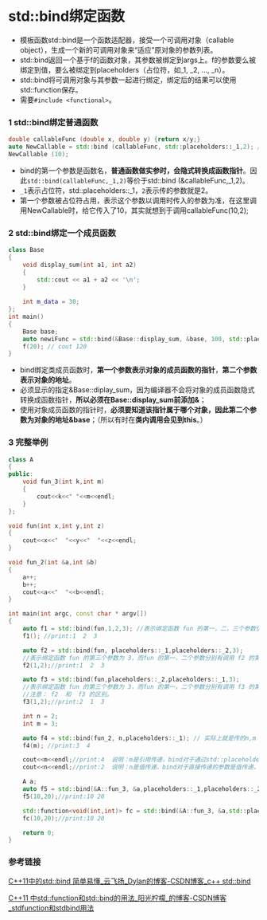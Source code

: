 # std::bind绑定函数

- 模板函数std::bind是一个函数适配器，接受一个可调用对象（callable object），生成一个新的可调用对象来“适应”原对象的参数列表。
- std::bind返回一个基于f的函数对象，其参数被绑定到args上。f的参数要么被绑定到值，要么被绑定到placeholders（占位符，如_1, _2, ..., _n）。
- std::bind将可调用对象与其参数一起进行绑定，绑定后的结果可以使用std::function保存。
- 需要`#include <functional>`。

### 1 std::bind绑定普通函数

```cpp
double callableFunc (double x, double y) {return x/y;}
auto NewCallable = std::bind (callableFunc, std::placeholders::_1,2); // std::bind
NewCallable (10);                  
```

- bind的第一个参数是函数名，**普通函数做实参时，会隐式转换成函数指针**。因此`std::bind(callableFunc,_1,2)`等价于std::bind (&callableFunc,_1,2)。
- `_1`表示占位符，std::placeholders::_1，`2`表示传的参数就是2。
- 第一个参数被占位符占用，表示这个参数以调用时传入的参数为准，在这里调用NewCallable时，给它传入了10，其实就想到于调用callableFunc(10,2);

### 2 std::bind绑定一个成员函数

```cpp
class Base
{
    void display_sum(int a1, int a2)
    {
        std::cout << a1 + a2 << '\n';
    }
 
    int m_data = 30;
};
int main() 
{
    Base base;
    auto newiFunc = std::bind(&Base::display_sum, &base, 100, std::placeholders::_1); // std::bind
    f(20); // cout 120
}
```

- bind绑定类成员函数时，**第一个参数表示对象的成员函数的指针**，**第二个参数表示对象的地址**。
- 必须显示的指定&Base::diplay_sum，因为编译器不会将对象的成员函数隐式转换成函数指针，**所以必须在Base::display_sum前添加&**；
- 使用对象成员函数的指针时，**必须要知道该指针属于哪个对象，因此第二个参数为对象的地址&base**；（所以有时在**类内调用会见到this**。）

### 3 完整举例

```cpp
class A
{
public:
    void fun_3(int k,int m)
    {
        cout<<k<<" "<<m<<endl;
    }
};

void fun(int x,int y,int z)
{
    cout<<x<<"  "<<y<<"  "<<z<<endl;
}

void fun_2(int &a,int &b)
{
    a++;
    b++;
    cout<<a<<"  "<<b<<endl;
}

int main(int argc, const char * argv[])
{
    auto f1 = std::bind(fun,1,2,3); //表示绑定函数 fun 的第一，二，三个参数值为： 1 2 3
    f1(); //print:1  2  3

    auto f2 = std::bind(fun, placeholders::_1,placeholders::_2,3);
    //表示绑定函数 fun 的第三个参数为 3，而fun 的第一，二个参数分别有调用 f2 的第一，二个参数指定
    f2(1,2);//print:1  2  3

    auto f3 = std::bind(fun,placeholders::_2,placeholders::_1,3);
    //表示绑定函数 fun 的第三个参数为 3，而fun 的第一，二个参数分别有调用 f3 的第二，一个参数指定
    //注意： f2  和  f3 的区别。
    f3(1,2);//print:2  1  3

    int n = 2;
    int m = 3;

    auto f4 = std::bind(fun_2, n,placeholders::_1); // 实际上就是传的n,m
    f4(m); //print:3  4

    cout<<m<<endl;//print:4  说明：m是引用传递，bind对于通过std::placeholders传递的参数是引用传递
    cout<<n<<endl;//print:2  说明：n是值传递，bind对于直接传递的参数是值传递，可通过std::ref或std::cref引用传递

    A a;
    auto f5 = std::bind(&A::fun_3, &a,placeholders::_1,placeholders::_2);
    f5(10,20);//print:10 20

    std::function<void(int,int)> fc = std::bind(&A::fun_3, &a,std::placeholders::_1,std::placeholders::_2);
    fc(10,20);//print:10 20

    return 0;
}
```

### 参考链接

[C++11中的std::bind 简单易懂_云飞扬_Dylan的博客-CSDN博客_c++ std::bind](https://blog.csdn.net/Jxianxu/article/details/107382049)

[C++11 中std::function和std::bind的用法_阳光柠檬_的博客-CSDN博客_stdfunction和stdbind用法](https://blog.csdn.net/liukang325/article/details/53668046?spm=1001.2101.3001.6650.2&depth_1-utm_relevant_index=5)